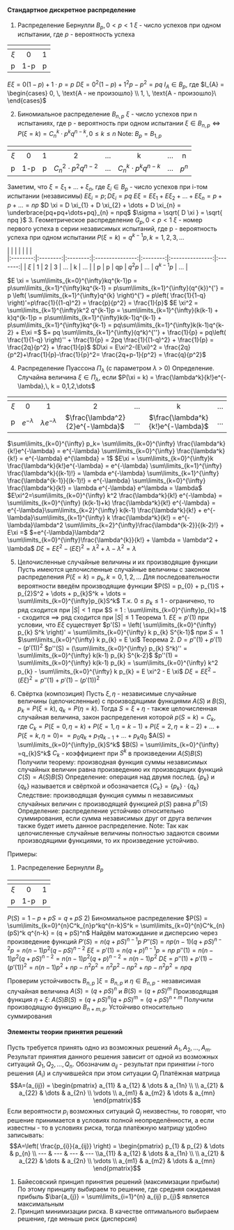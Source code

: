 #### Стандартное дискретное распределение
1. Распределение Бернулли $B_{p}, \, 0 < p < 1$
	$\xi$ - число успехов при одном испытании, где $p$ - вероятность успеха
	
| <!-- --> | <!-- --> | <!-- --> |
|:--------:|:--------:|:--------:|
|  $\xi$   |    0     |    1     |
|    p     |   1-p    |    p     |

$E \xi = 0 (1-p) + 1 \cdot p = p$
$D\xi = 0^2(1-p) + 1^2 p - p ^ 2 = pq$
$I_{A} \in B_{p}$, где $I_{A} = \begin{cases} 0, \, \text{A - не произошло} \\ 1, \, \text{A - произошло}\ \end{cases}$

2. Биномиальное распределение $B_{n, p}$
	$\xi$ - число успехов при n испытаниях, где p - вероятность при одном испытании
	$\xi \in B_{n,p} \Longleftrightarrow P(\xi = k) = C^k_{n} \cdot p^k q^{n-k}, \, 0 \leq k \leq n$
	Note: $B_{p} = B_{1,p}$

| <!-- --> | <!-- --> | <!-- --> |          <!-- -->           | <!-- --> |          <!-- -->           | <!-- -->               | <!-- --> |  
|:--------:|:--------:|:--------:|:---------------------------:|:--------:|:------------:|:-------:|:--------:|
|  $\xi$   |    0     |    1     |              2              | $\dots$  |              k              | $\dots$ |    n     | 
|    p     |   1-p    |    p     | $C^2_{n} \cdot p^2 q^{n-2}$ | $\dots$  | $C^k_{n} \cdot p^k q^{n-k}$ | $\dots$ |  $p^n$   |  

Заметим, что $\xi = \xi_{1}+ \dots + \xi_{n}$, где $\xi_{i} \in B_{p}$ - число успехов при i-том испытании (независимы)
$E \xi_{i} = p; D \xi_{i} = pq$
$E \xi = E \xi_{1} + E \xi_{2} + \dots + E \xi_{n} = p + p + \dots = np$
$D \xi = D \xi_{1} + D \xi_{2} + \dots + D \xi_{n} = \underbrace{pq+pq+\dots+pq}_{n} = npq$
$\sigma = \sqrt{ D \xi } = \sqrt{ npq }$
3. Геометрическое распределение $G_{p}, \, 0 < p < 1$
	$\xi$ - номер первого успеха в серии независимых испытаний, где p - вероятность успеха при одном испытании
	$P(\xi = k) = q^{k-1}p, \, k=1,2,3,\dots$

| <!-- --> | <!-- --> | <!-- --> |          <!-- -->           | <!-- --> |          <!-- -->           |   
|:--------:|:--------:|:--------:|:---------------:|:--------:|:---------------:|:-------:|
|  $\xi$   |    1     |    2     |              3              | $\dots$  |              k              | $\dots$  | 
|    p     |   p    |    qp     | $q^2 p$ | $\dots$  | $q^{k-1}p$ | $\dots$  |  

$E \xi = \sum\limits_{k=0}^{\infty}kq^{k-1}p = p\sum\limits_{k=1}^{\infty}kq^{k-1} = p\sum\limits_{k=1}^{\infty}(q^{k})^{'} = p \left( \sum\limits_{k=1}^{\infty}q^{k} \right)^{'} = p\left( \frac{1}{1-q} \right)'=p\frac{1}{(1-q)^2} = \frac{p}{p^2} = \frac{1}{p}$ 
$E \xi^2 = \sum\limits_{k=1}^{\infty}k^2 q^{k-1}p = \sum\limits_{k=1}^{\infty}(k(k-1) + k)q^{k-1}p = p\sum\limits_{k=1}^{\infty}k(k-1)q^{k-1} + p\sum\limits_{k=1}^{\infty}kq^{k-1} = pq\sum\limits_{k=1}^{\infty}k(k-1)q^{k-2} + E\xi =$
$= pq \sum\limits_{k=1}^{\infty}(q^k)^{''} + \frac{1}{p} = pq\left( \frac{1}{1-q} \right)'' + \frac{1}{p} = 2pq \frac{1}{(1-q)^2} + \frac{1}{p} = \frac{2q}{p^2} + \frac{1}{p}$
$D\xi = E\xi^2-(E\xi)^2 = \frac{2q}{p^2}+\frac{1}{p}-\frac{1}{p}^2= \frac{2q+p-1}{p^2} = \frac{q}{p^2}$

4. Распределение Пуассона $П_{\lambda}$ (с параметром $\lambda$ > 0)
Определение. Случайна величина $\xi \in П_{\lambda},$ если $P(\xi = k) = \frac{\lambda^k}{k!}e^{-\lambda},\, k = 0,1,2,\dots$

| <!-- --> |    <!-- -->    |        <!-- -->        |             <!-- -->              | <!-- --> |              <!-- -->              | <!-- --> |
|:--------:|:--------------:|:----------------------:|:---------------------------------:|:--------:|:----------------------------------:|:--------:|
|  $\xi$   |       0        |           1            |                 2                 | $\dots$  |                 k                  | $\dots$  |
|    p     | $e^{-\lambda}$ | $\lambda e^{-\lambda}$ | $\frac{\lambda^2}{2}e^{-\lambda}$ | $\dots$  | $\frac{\lambda^k}{k!}e^{-\lambda}$ | $\dots$  |

$\sum\limits_{k=0}^{\infty} p_k= \sum\limits_{k=0}^{\infty} \frac{\lambda^k}{k!}e^{-\lambda} = e^{-\lambda} \sum\limits_{k=0}^{\infty} \frac{\lambda^k}{k!} = e^{-\lambda} e^{\lambda} = 1$
$E\xi = \sum\limits_{k=0}^{\infty}k \frac{\lambda^k}{k!}e^{-\lambda} = e^{-\lambda} \sum\limits_{k=1}^{\infty} \frac{\lambda^k}{(k-1)!} = \lambda e^{-\lambda} \sum\limits_{k=1}^{\infty} \frac{\lambda^{k-1}}{(k-1)!} = e^{-\lambda} \sum\limits_{k=0}^{\infty} \frac{\lambda^k}{k!} = \lambda e^{-\lambda} e^\lambda = \lambda$
$E\xi^2=\sum\limits_{k=0}^{\infty} k^2 \frac{\lambda^k}{k!} e^{-\lambda} = \sum\limits_{k=0}^{\infty} (k(k-1)+k) \frac{\lambda^k}{k!} e^{-\lambda} = e^{-\lambda}\sum\limits_{k=2}^{\infty} k(k-1) \frac{\lambda^k}{k!} + e^{-\lambda}\sum\limits_{k=1}^{\infty} k \frac{\lambda^k}{k!} = e^{-\lambda}\lambda^2 \sum\limits_{k=2}^{\infty}\frac{\lambda^{k-2}}{(k-2)!} + E\xi =$
$=e^{-\lambda}\lambda^2 \sum\limits_{k=0}^{\infty}\frac{\lambda^{k}}{k!} + \lambda = \lambda^2 + \lambda$
$D\xi = E\xi^2-(E\xi)^2 = \lambda^2 + \lambda - \lambda^2 = \lambda$

5. Целочисленные случайные величины и их производящие функции
	Пусть имеются целочисленные случайные величины с законом распределения
	$P(\xi = k) = p_{k}, \, k = 0,1,2,\dots$
	Для последовательности вероятности введём производящие функции 
	$P(S) = p_{0} + p_{1}S + p_{2}S^2 + \dots + p_{k}S^k + \dots = \sum\limits_{k=0}^{\infty}p_{k}S^k$
	Т.к. $0 \leq p_{k} \leq 1$ - ограничено, то ряд сходится при $|S|<1$
	при $S = 1 : \sum\limits_{k=0}^{\infty}p_{k}=1$ - сходится $\implies$ ряд сходится при $|S|\leq 1$
	Теорема 1. $E \xi = p'(1)$ при условии, что $E \xi$ существует
		$p'(S) = \left( \sum\limits_{k=0}^{\infty} p_{k} S^k \right)' = \sum\limits_{k=0}^{\infty} k p_{k} S^{k-1}$ 
		при $S = 1$ $\sum\limits_{k=0}^{\infty} k p_{k} = E \xi$
	Теорема 2. $D = p''(1) + p'(1)-(p'(1))^2$
		$p''(S) = (\sum\limits_{k=0}^{\infty} p_{k} S^k)'' = \sum\limits_{k=0}^{\infty} k(k-1) p_{k} S^{k-2}$
		$p''(1) = \sum\limits_{k=0}^{\infty} k(k-1) p_{k} =  \sum\limits_{k=0}^{\infty} k^2 p_{k} -  \sum\limits_{k=0}^{\infty} k p_{k} = E \xi^2 - E \xi$
		$D \xi = E \xi^2 - (E \xi)^2 =p''(1)+p'(1) -(p'(1))^2$

6. Свёртка (композиция)
Пусть $\xi, \eta$ - независимые случайные величины (целочисленные) с производящими функциями $A(S)$ и $B(S)$, $p_{k} = P(\xi = k)$, $q_{k} = P(\eta = k)$. Тогда $S = \xi + \eta$ - также целочисленная случайная величина, закон распределения которой $p(S = k) = C_{k}$, где $C_{k} = P(\xi = 0, \eta = k) + P(\xi = 1, \eta = k-1) + P(\xi = 2, \eta = k-2) + \dots + P(\xi = k, \eta = 0) =$
$=p_{0}q_{k} + p_{1}q_{k-1}+ \dots + p_{k}q_{0}$
$A(S) = \sum\limits_{k=0}^{\infty}p_{k}S^k$   $B(S) = \sum\limits_{k=0}^{\infty} =q_{k}S^k$
$C_{k}$ - коэффициент при $S^k$ в произведении $A(S)B(S)$
Получили теорему: производная функция суммы независимых случайных величин равна произведению их производящих функций
$C(S) = A(S)B(S)$
Определение: операция над двумя послед. $\{p_{k}\}$ и $\{q_{k}\}$ называется и свёрткой и обозначается $\{C_{k}\} = \{p_{k}\}\cdot\{q_{k}\}$
Следствие: производящая функция суммы n независимых случайных величин с производящей функцией $p(S)$ равна $p^n(S)$
Определение: распределение устойчиво относительно суммирования, если сумма независимых друг от друга величин также будет иметь данное распределение.
Note: Так как целочисленные случайные величины полностью задаются своими производящими функциями, то их произведение устойчиво.

Примеры:
1) Распределение Бернулли $B_{p}$

| <!-- --> | <!-- --> | <!-- --> |
|:--------:|:--------:|:--------:|
|  $\xi$   |    0     |    1     |
| p         |  1-p        |   p       |

$P(S) = 1 - p + pS = q + pS$
2) Биномиальное распределение
$P(S) = \sum\limits_{k=0}^{n}C^k_{n}p^kq^{n-k}S^k = \sum\limits_{k=0}^{n}C^k_{n}(pS)^k q^{n-k} = (q + pS)^n$
Найдём матожидание и дисперсию через произведение функций
$P'(S) = n(q+pS)^{n-1}p$
$P''(S) = np(n-1)(q + pS)^{n-2}p = n(n-1)p^2(q-pS)^{n-2}$
$E \xi = p'(1) = n(q + p)^{n-1}p = np$
$p''(1) = n(n-1)p^2(q + pS)^{n-2} = n(n-1)p^2(q+p)^{n-2} = n(n-1)p^2$
$D \xi = p''(1) + p'(1) - (p'(1))^2 = n(n-1)p^2 + np - n^2p^2 = n^2p^2-np^2+np - n^2p^2 = npq$

Проверим устойчивость $B_{n,p}$
$] \xi = B_{n,p}$ и $\eta \in B_{n,p}$ - независимая случайная величина
$A(S) = (q+pS)^n$ и $B(S) = (q+pS)^m$
Производящая функция $\eta + \xi$:   $A(S)B(S) = (q+pS)^n(q+pS)^m=(q+pS)^{n+m}$
Получили производящую функцию $B_{n+m,p}$. Устойчиво относительно суммирования

#### Элементы теории принятия решений
Пусть требуется принять одно из возможных решений $A_{1}, A_{2}, \dots, A_{m}$. Результат принятия данного решения зависит от одной из возможных ситуаций $Q_{1}, Q_{2}, \dots, Q_{n}$. Обозначим $a_{ij}$ - результат при принятии $i$-того решения ($A_{i}$) и случившейся при этом ситуации $Q_{j}$
Платёжная матрица
$$A=(a_{ij}) = \begin{pmatrix}
a_{11} & a_{12} & \dots & a_{1n}  \\
\\ a_{21} & a_{22} & \dots & a_{2n} \\
\vdots   \\
a_{m1} & a_{m2} & \dots & a_{mn} 
\end{pmatrix}$$
Если вероятности $p_{i}$ возможных ситуаций $Q_{j}$ неизвестны, то говорят, что решение принимается в условиях полной неопределённости, а если известны - то в условиях риска, тогда платёжную матрицу удобно записывать:
$$A=\left( \frac{p_{i}}{a_{ij}} \right) = \begin{pmatrix}
p_{1} & p_{2} & \dots & p_{n} \\ --- & --- & --- & --- \\a_{11} & a_{12} & \dots & a_{1n}  \\
\\ a_{21} & a_{22} & \dots & a_{2n} \\
\vdots   \\
a_{m1} & a_{m2} & \dots & a_{mn} 
\end{pmatrix}$$
1. Байесовский принцип принятия решений (максимизации прибыли)
По этому принципу выбираем то решение, где средняя ожидаемая прибыль $\bar{a_{j}} = \sum\limits_{i=1}^{n} a_{ij} p_{j}$ является максимальным
2. Принцип минимизации риска.
	В качестве оптимального выбираем решение, где меньше риск (дисперсия)